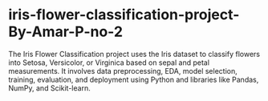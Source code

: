 # iris-flower-classification-project-By-Amar-P-no-2
The Iris Flower Classification project uses the Iris dataset to classify flowers into Setosa, Versicolor, or Virginica based on sepal and petal measurements. It involves data preprocessing, EDA, model selection, training, evaluation, and deployment using Python and libraries like Pandas, NumPy, and Scikit-learn.
